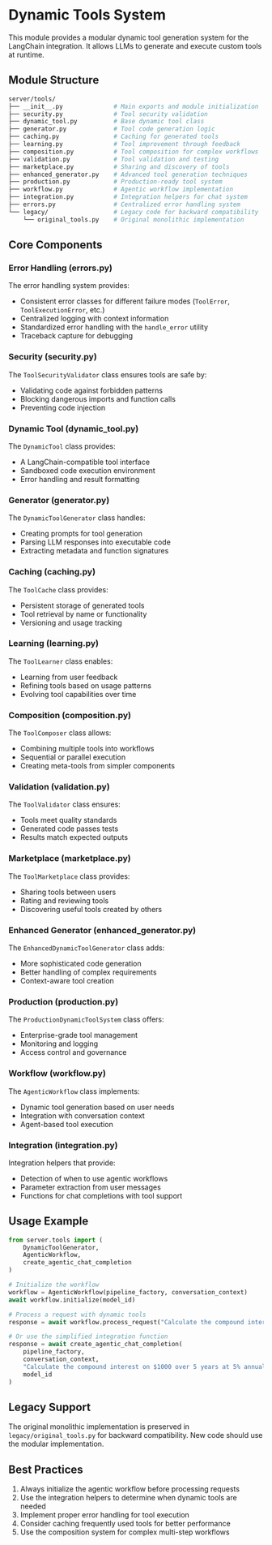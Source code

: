 # Dynamic Tools System

This module provides a modular dynamic tool generation system for the LangChain integration. It allows LLMs to generate and execute custom tools at runtime.

## Module Structure

```bash
server/tools/
├── __init__.py              # Main exports and module initialization
├── security.py              # Tool security validation
├── dynamic_tool.py          # Base dynamic tool class
├── generator.py             # Tool code generation logic
├── caching.py               # Caching for generated tools
├── learning.py              # Tool improvement through feedback
├── composition.py           # Tool composition for complex workflows
├── validation.py            # Tool validation and testing
├── marketplace.py           # Sharing and discovery of tools
├── enhanced_generator.py    # Advanced tool generation techniques
├── production.py            # Production-ready tool system
├── workflow.py              # Agentic workflow implementation
├── integration.py           # Integration helpers for chat system
├── errors.py                # Centralized error handling system
└── legacy/                  # Legacy code for backward compatibility
    └── original_tools.py    # Original monolithic implementation
```

## Core Components

### Error Handling (errors.py)

The error handling system provides:

- Consistent error classes for different failure modes (`ToolError`, `ToolExecutionError`, etc.)
- Centralized logging with context information
- Standardized error handling with the `handle_error` utility
- Traceback capture for debugging

### Security (security.py)

The `ToolSecurityValidator` class ensures tools are safe by:

- Validating code against forbidden patterns
- Blocking dangerous imports and function calls
- Preventing code injection

### Dynamic Tool (dynamic_tool.py)

The `DynamicTool` class provides:

- A LangChain-compatible tool interface
- Sandboxed code execution environment
- Error handling and result formatting

### Generator (generator.py)

The `DynamicToolGenerator` class handles:

- Creating prompts for tool generation
- Parsing LLM responses into executable code
- Extracting metadata and function signatures

### Caching (caching.py)

The `ToolCache` class provides:

- Persistent storage of generated tools
- Tool retrieval by name or functionality
- Versioning and usage tracking

### Learning (learning.py)

The `ToolLearner` class enables:

- Learning from user feedback
- Refining tools based on usage patterns
- Evolving tool capabilities over time

### Composition (composition.py)

The `ToolComposer` class allows:

- Combining multiple tools into workflows
- Sequential or parallel execution
- Creating meta-tools from simpler components

### Validation (validation.py)

The `ToolValidator` class ensures:

- Tools meet quality standards
- Generated code passes tests
- Results match expected outputs

### Marketplace (marketplace.py)

The `ToolMarketplace` class provides:

- Sharing tools between users
- Rating and reviewing tools
- Discovering useful tools created by others

### Enhanced Generator (enhanced_generator.py)

The `EnhancedDynamicToolGenerator` class adds:

- More sophisticated code generation
- Better handling of complex requirements
- Context-aware tool creation

### Production (production.py)

The `ProductionDynamicToolSystem` class offers:

- Enterprise-grade tool management
- Monitoring and logging
- Access control and governance

### Workflow (workflow.py)

The `AgenticWorkflow` class implements:

- Dynamic tool generation based on user needs
- Integration with conversation context
- Agent-based tool execution

### Integration (integration.py)

Integration helpers that provide:

- Detection of when to use agentic workflows
- Parameter extraction from user messages
- Functions for chat completions with tool support

## Usage Example

```python
from server.tools import (
    DynamicToolGenerator, 
    AgenticWorkflow, 
    create_agentic_chat_completion
)

# Initialize the workflow
workflow = AgenticWorkflow(pipeline_factory, conversation_context)
await workflow.initialize(model_id)

# Process a request with dynamic tools
response = await workflow.process_request("Calculate the compound interest on $1000 over 5 years at 5% annual interest")

# Or use the simplified integration function
response = await create_agentic_chat_completion(
    pipeline_factory, 
    conversation_context, 
    "Calculate the compound interest on $1000 over 5 years at 5% annual interest",
    model_id
)
```

## Legacy Support

The original monolithic implementation is preserved in `legacy/original_tools.py` for backward compatibility. New code should use the modular implementation.

## Best Practices

1. Always initialize the agentic workflow before processing requests
2. Use the integration helpers to determine when dynamic tools are needed
3. Implement proper error handling for tool execution
4. Consider caching frequently used tools for better performance
5. Use the composition system for complex multi-step workflows
